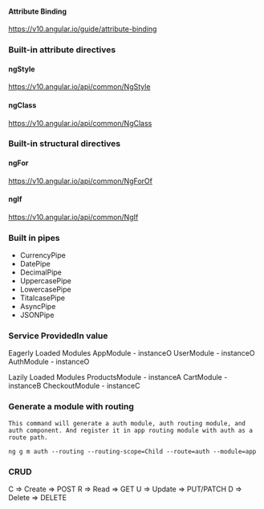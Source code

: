 #### Attribute Binding
https://v10.angular.io/guide/attribute-binding

### Built-in attribute directives
#### ngStyle
https://v10.angular.io/api/common/NgStyle

#### ngClass
https://v10.angular.io/api/common/NgClass

### Built-in structural directives
#### ngFor
https://v10.angular.io/api/common/NgForOf

#### ngIf
https://v10.angular.io/api/common/NgIf

### Built in pipes
- CurrencyPipe
- DatePipe
- DecimalPipe
- UppercasePipe
- LowercasePipe
- TitalcasePipe
- AsyncPipe
- JSONPipe

### Service ProvidedIn value
Eagerly Loaded Modules
AppModule - instanceO
UserModule - instanceO
AuthModule - instanceO

Lazily Loaded Modules
ProductsModule - instanceA
CartModule - instanceB
CheckoutModule - instanceC

### Generate a module with routing
    This command will generate a auth module, auth routing module, and auth component. And register it in app routing module with auth as a route path.
`ng g m auth --routing --routing-scope=Child --route=auth --module=app`

### CRUD
C => Create => POST
R => Read => GET
U => Update => PUT/PATCH
D => Delete => DELETE